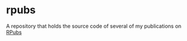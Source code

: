 
# rpubs

A repository that holds the source code of several of my publications on
[RPubs](https://rpubs.com/dieghernan)


